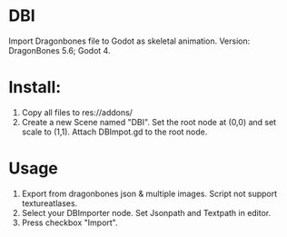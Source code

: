 # DBI
Import Dragonbones file to Godot as skeletal animation.
Version: DragonBones 5.6; Godot 4.

# Install:
1) Copy all files to res://addons/
2) Create a new Scene named "DBI". Set the root node at (0,0) and set scale to (1,1). Attach DBImpot.gd to the root node.

# Usage
1) Export from dragonbones json & multiple images. Script not support textureatlases.
2) Select your DBImporter node. Set Jsonpath and Textpath in editor.
5) Press checkbox "Import".
